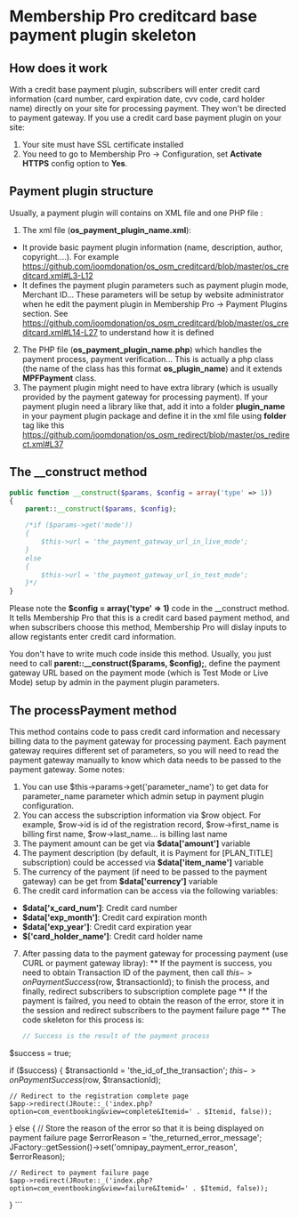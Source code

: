 # Membership Pro creditcard base payment plugin skeleton

## How does it work
With a credit base payment plugin, subscribers will enter credit card information (card number, card expiration date, cvv code, card holder name) directly on your site for processing payment. They won't be directed to payment gateway. If you use a credit card base payment plugin on your site:
  1. Your site must have SSL certificate installed
  2. You need to go to Membership Pro -> Configuration, set **Activate HTTPS** config option to **Yes**.
  
## Payment plugin structure
Usually, a payment plugin will contains on XML file and one PHP file :

1. The xml file (**os_payment_plugin_name.xml**):
  * It provide basic payment plugin information (name, description, author, copyright....). For example https://github.com/joomdonation/os_osm_creditcard/blob/master/os_creditcard.xml#L3-L12
  * It defines the payment plugin parameters such as payment plugin mode, Merchant ID... These parameters will be setup by website administrator when he edit the payment plugin in Membership Pro -> Payment Plugins section. See https://github.com/joomdonation/os_osm_creditcard/blob/master/os_creditcard.xml#L14-L27 to understand how it is defined

2. The PHP file (**os_payment_plugin_name.php**) which handles the payment process, payment verification... This is actually a php class (the name of the class has this format **os_plugin_name**) and it extends **MPFPayment** class.
3. The payment plugin might need to have extra library (which is usually provided by the payment gateway for processing payment). If your payment plugin need a library like that, add it into a folder **plugin_name** in your payment plugin package and define it in the xml file using **folder** tag like this https://github.com/joomdonation/os_osm_redirect/blob/master/os_redirect.xml#L37
  
## The __construct method
```php
public function __construct($params, $config = array('type' => 1))
{
	parent::__construct($params, $config);

	/*if ($params->get('mode'))
	{
		$this->url = 'the_payment_gateway_url_in_live_mode';
	}
	else
	{
		$this->url = 'the_payment_gateway_url_in_test_mode';
	}*/
}
```

Please note the **$config = array('type' => 1)** code in the __construct method. It tells Membership Pro that this is a credit card based payment method, and when subscribers choose this method, Membership Pro will dislay inputs to allow registants enter credit card information.

You don't have to write much code inside this method. Usually, you just need to call **parent::__construct($params, $config);**, define the payment gateway URL based on the payment mode (which is Test Mode or Live Mode) setup by admin in the payment plugin parameters.

## The processPayment method
This method contains code to pass credit card information and necessary billing data to the payment gateway for processing payment. Each payment gateway requires different set of parameters, so you will need to read the payment gateway manually to know which data needs to be passed to the payment gateway. Some notes:

1. You can use $this->params->get('parameter_name') to get data for parameter_name parameter which admin setup in payment plugin configuration.
2. You can access the subscription information via $row object. For example, $row->id is id of the registration record, $row->first_name is billing first name, $row->last_name... is billing last name
3. The payment amount can be get via **$data['amount']** variable
4. The payment description (by default,  it is Payment for [PLAN_TITLE] subscription) could be accessed via **$data['item_name']** variable
5. The currency of the payment (if need to be passed to the payment gateway) can be get from **$data['currency']** variable
6. The credit card information can be access via the following variables:
  
  * **$data['x_card_num']**: Credit card number
  * **$data['exp_month']**: Credit card expiration month
  * **$data['exp_year']**: Credit card expiration year
  * **$['card_holder_name']**: Credit card holder name
7. After passing data to the payment gateway for processing payment (use CURL or payment gateway libray):
  ** If the payment is success, you need to obtain Transaction ID of the payment, then call $this->onPaymentSuccess($row, $transactionId); to finish the process, and finally, redirect subscribers to subscription complete page
  ** If the payment is failred, you need to obtain the reason of the error, store it in the session and redirect subscribers to the payment failure page
  ** The code skeleton for this process is:
    ```php
    // Success is the result of the payment process
$success = true;

if ($success)
{
	$transactionId = 'the_id_of_the_transaction';
	$this->onPaymentSuccess($row, $transactionId);

	// Redirect to the registration complete page
	$app->redirect(JRoute::_('index.php?option=com_eventbooking&view=complete&Itemid=' . $Itemid, false));
}
else
{
	// Store the reason of the error so that it is being displayed on payment failure page
	$errorReason = 'the_returned_error_message';
	JFactory::getSession()->set('omnipay_payment_error_reason', $errorReason);

	// Redirect to payment failure page
	$app->redirect(JRoute::_('index.php?option=com_eventbooking&view=failure&Itemid=' . $Itemid, false));
}
    ```
